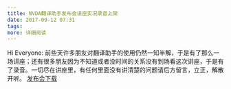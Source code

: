 ```yaml
---
title: NVDA翻译助手发布会讲座实况录音上架
date: 2017-09-12 07:31
tags:
more: 详细阅读
---
```

Hi Everyone:
前些天许多朋友对翻译助手的使用仍然一知半解，于是有了那么一场讲座；还有很多朋友因为不知道或者没时间的关系没有到场看这次讲座，于是有了录音。一切尽在讲座里，有任何里面没有讲清楚的问题请后方留言，立正，解散开听。
[发布会下载](https://nvdacn.com/189.php/zMvEFvuaYFFb.mp3)